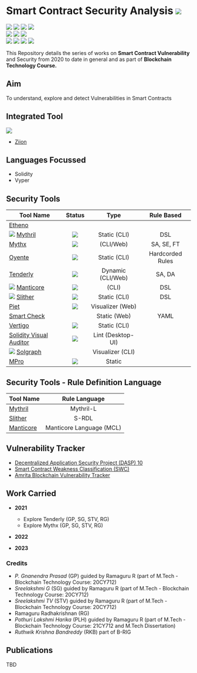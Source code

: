 # Smart Contract Security Analysis ![](https://img.shields.io/badge/-Live-brightgreen)
![](https://img.shields.io/badge/Batch-20CYS-green) ![](https://img.shields.io/badge/Batch-21CYS-green) ![](https://img.shields.io/badge/Batch-PhD-darkgreen) ![](https://img.shields.io/badge/-B_RIG-darkgreen)<br/>   ![](https://img.shields.io/badge/BlockchainCourse-20CY712-green)  ![](https://img.shields.io/badge/-M.Tech_Dissertation-blue) ![](https://img.shields.io/badge/Focus-Smart_Contract_Security-yellow) <br/>
![](https://img.shields.io/badge/Blockchain-Ethereum-blue) ![](https://img.shields.io/badge/Blockchain-Hyperledger-blue) ![](https://img.shields.io/badge/Language-Solidity-blue) ![](https://img.shields.io/badge/Language-Vyper-blue) 

This Repository details the series of works on **Smart Contract Vulnerability** and Security from 2020 to date in general and as part of **Blockchain Technology Course.**

## Aim
To understand, explore and detect Vulnerabilities in Smart Contracts

## Integrated Tool
![](https://www.ziion.org/logo-footer.svg) <br/>
- [Ziion](Tools/Ziion.md)

## Languages Focussed 

- Solidity
- Vyper

## Security Tools

| Tool Name |   Status  |     Type   | Rule Based |
|-----------|:---------:|:----------:|:----------:|
| [Etheno](Tools/Etheno.md) | | | 
| ![](https://img.shields.io/badge/-Ziion-red) [Mythril](Tools/Mythril.md) | ![](https://img.shields.io/badge/-Live-brightgreen) | Static (CLI) | DSL |
| [Mythx](Tools/Mythx.md) | ![](https://img.shields.io/badge/-Live-brightgreen) | (CLI/Web) | SA, SE, FT | 
| [Oyente](Tools/Oyente.md) | ![](https://img.shields.io/badge/-Live-brightgreen) | Static (CLI) | Hardcorded Rules |
| [Tenderly](Tools/Tenderly.md) | ![](https://img.shields.io/badge/-Live-brightgreen) | Dynamic (CLI/Web) | SA, DA |
| ![](https://img.shields.io/badge/-Ziion-red) [Manticore](Tools/Manticore.md) | ![](https://img.shields.io/badge/-Live-brightgreen) | (CLI)| DSL |
| ![](https://img.shields.io/badge/-Ziion-red) [Slither](Tools/Slither.md) | ![](https://img.shields.io/badge/-Live-brightgreen) | Static (CLI) | DSL |
| [Piet](Tools/Piet.md) | ![](https://img.shields.io/badge/-Live-brightgreen) | Visualizer (Web) |
| [Smart Check](Tools/SmartCheck.md) | | Static (Web) | YAML |
| [Vertigo](Tools/Vertigo.md) | ![](https://img.shields.io/badge/-Live-brightgreen) | Static (CLI) |
| [Solidity Visual Auditor](Tools/SolVisualAuditor.md) | ![](https://img.shields.io/badge/-Live-brightgreen) | Lint (Desktop-UI) |
| ![](https://img.shields.io/badge/-Ziion-red) [Solgraph](Tools/Solgraph.md) | | Visualizer (CLI) |
| [MPro](Tools/MPro.md) | ![](https://img.shields.io/badge/-Not_in_Use-red) | Static |

## Security Tools - Rule Definition Language

| Tool Name | Rule Language  | 
|-----------|:--------------:|
| [Mythril](Tools/Mythril.md) | Mythril-L |
| [Slither](Tools/Slither.md) | S-RDL |
| [Manticore](Tools/Manticore.md) | Manticore Language (MCL) |



## Vulnerability Tracker

- [Decentralized Application Security Project (DASP) 10](https://dasp.co/)
- [Smart Contract Weakness Classification (SWC)](https://swcregistry.io/) 
- [Amrita Blockchain Vulnerability Tracker](https://amrita-tifac-cyber-blockchain.github.io/ABC-VT/index.html)

## Work Carried

- **2021**
  - Explore Tenderly (GP, SG, STV, RG)
  - Explore Mythx (GP, SG, STV, RG)
  
- **2022**

- **2023**

### Credits

- _P. Gnanendra Prasad_ (GP) guided by Ramaguru R (part of M.Tech - Blockchain Technology Course: 20CY712)
- _Sreelakshmi G_ (SG) guided by Ramaguru R (part of M.Tech - Blockchain Technology Course: 20CY712)
- _Sreelakshmi TV_ (STV) guided by Ramaguru R (part of M.Tech - Blockchain Technology Course: 20CY712)
- Ramaguru Radhakrishnan (RG)
- _Pothuri Lakshmi Harika_ (PLH) guided by Ramaguru R (part of M.Tech - Blockchain Technology Course: 21CY712 and M.Tech Dissertation)
- _Ruthwik Krishna Bandreddy_ (RKB) part of B-RIG

## Publications 

TBD
